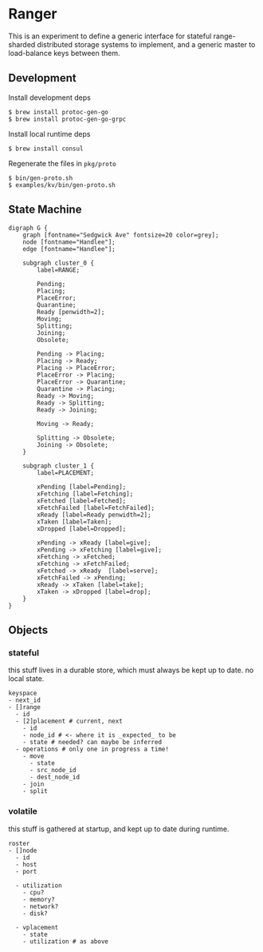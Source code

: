 # Ranger

This is an experiment to define a generic interface for stateful range-sharded
distributed storage systems to implement, and a generic master to load-balance
keys between them.

## Development

Install development deps

```console
$ brew install protoc-gen-go
$ brew install protoc-gen-go-grpc
```

Install local runtime deps

```console
$ brew install consul
```

Regenerate the files in `pkg/proto`

```console
$ bin/gen-proto.sh
$ examples/kv/bin/gen-proto.sh
```

## State Machine

```graphviz
digraph G {
    graph [fontname="Sedgwick Ave" fontsize=20 color=grey];
    node [fontname="Handlee"];
    edge [fontname="Handlee"];

    subgraph cluster_0 {
        label=RANGE;
        
        Pending;
        Placing;
        PlaceError;
        Quarantine;
        Ready [penwidth=2];
        Moving;
        Splitting;
        Joining;
        Obsolete;
        
        Pending -> Placing;
        Placing -> Ready;
        Placing -> PlaceError;
        PlaceError -> Placing;
        PlaceError -> Quarantine;
        Quarantine -> Placing;
        Ready -> Moving;
        Ready -> Splitting;
        Ready -> Joining;

        Moving -> Ready;

        Splitting -> Obsolete;
        Joining -> Obsolete;
    }

    subgraph cluster_1 {
        label=PLACEMENT;

        xPending [label=Pending];
        xFetching [label=Fetching];
        xFetched [label=Fetched];
        xFetchFailed [label=FetchFailed];
        xReady [label=Ready penwidth=2];
        xTaken [label=Taken];
        xDropped [label=Dropped];
        
        xPending -> xReady [label=give];
        xPending -> xFetching [label=give];
	    xFetching -> xFetched;
	    xFetching -> xFetchFailed;
	    xFetched -> xReady  [label=serve];
	    xFetchFailed -> xPending;
	    xReady -> xTaken [label=take];
        xTaken -> xDropped [label=drop];
    }
}
```

## Objects

### stateful

this stuff lives in a durable store, which must always be kept up to date. no
local state.

```text
keyspace
- next_id
- []range
  - id
  - [2]placement # current, next
    - id
    - node_id # <- where it is _expected_ to be
    - state # needed? can maybe be inferred
  - operations # only one in progress a time!
    - move
      - state
      - src_node_id
      - dest_node_id
    - join
    - split    
```

### volatile

this stuff is gathered at startup, and kept up to date during runtime.

```text
roster
- []node
  - id
  - host
  - port

  - utilization
    - cpu?
    - memory?
    - network?
    - disk?
  
  - vplacement
    - state
    - utilization # as above
```
